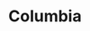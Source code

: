 ---
title: "Columbia"
url: /ciudad-autonoma-de-buenos-aires/columbia-avenida-cordoba/
shop: Kleidung
---